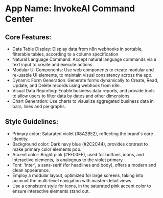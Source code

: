 # **App Name**: InvokeAI Command Center

## Core Features:

- Data Table Display: Display data from n8n webhooks in sortable, filterable tables, according to a column specification
- Natural Language Command: Accept natural language commands via a text input to create and execute actions
- Modular UI Components: Use web components to create modular and re-usable UI elements, to maintain visual consistency across the app.
- Dynamic Form Generation: Generate forms dynamically to Create, Read, Update, and Delete records using webhook from n8n.
- Visual Data Reporting: Enable business data reports, and provide tools to allow users to filter data by dates and other dimensions
- Chart Generation: Use charts to visualize aggregated business data in bars, lines and pie graphs.

## Style Guidelines:

- Primary color: Saturated violet (#8A2BE2), reflecting the brand's core identity.
- Background color: Dark navy blue (#2C2C44), provides contrast to make primary color elements pop.
- Accent color: Bright pink (#FF00FF), used for buttons, icons, and interactive elements, is analogous to the violet primary.
- Font: 'Inter', a sans-serif (for headlines and body), offers a modern and clean appearance.
- Employ a modular layout, optimized for large screens, taking into account the multi-level navigation with master-detail views.
- Use a consistent style for icons, in the saturated pink accent color to ensure interactive elements stand out.